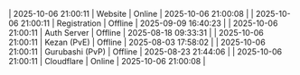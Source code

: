 | 2025-10-06 21:00:11 | Website | Online | 2025-10-06 21:00:08 |
| 2025-10-06 21:00:11 | Registration | Offline | 2025-09-09 16:40:23 |
| 2025-10-06 21:00:11 | Auth Server | Offline | 2025-08-18 09:33:31 |
| 2025-10-06 21:00:11 | Kezan (PvE) | Offline | 2025-08-03 17:58:02 |
| 2025-10-06 21:00:11 | Gurubashi (PvP) | Offline | 2025-08-23 21:44:06 |
| 2025-10-06 21:00:11 | Cloudflare | Online | 2025-10-06 21:00:08 |
